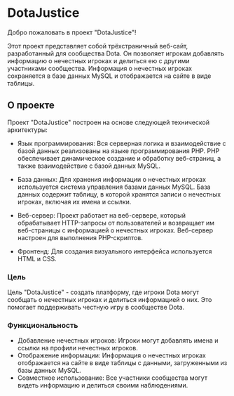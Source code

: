 # DotaJustice

Добро пожаловать в проект "DotaJustice"!

Этот проект представляет собой трёхстраничный веб-сайт, разработанный для сообщества Dota. Он позволяет игрокам добавлять информацию о нечестных игроках и делиться ею с другими участниками сообщества. Информация о нечестных игроках сохраняется в базе данных MySQL и отображается на сайте в виде таблицы.

## О проекте

Проект "DotaJustice" построен на основе следующей технической архитектуры:

- Язык программирования: Вся серверная логика и взаимодействие с базой данных реализованы на языке программирования PHP. PHP обеспечивает динамическое создание и обработку веб-страниц, а также взаимодействие с базой данных MySQL.

- База данных: Для хранения информации о нечестных игроках используется система управления базами данных MySQL. База данных содержит таблицу, в которой хранятся записи о нечестных игроках, включая их имена и ссылки.

- Веб-сервер: Проект работает на веб-сервере, который обрабатывает HTTP-запросы от пользователей и возвращает им веб-страницы с информацией о нечестных игроках. Веб-сервер настроен для выполнения PHP-скриптов.

- Фронтенд: Для создания визуального интерфейса используется HTML и CSS. 

### Цель

Цель "DotaJustice" - создать платформу, где игроки Dota могут сообщать о нечестных игроках и делиться информацией о них. Это помогает поддерживать честную игру в сообществе Dota.

### Функциональность

- Добавление нечестных игроков: Игроки могут добавлять имена и ссылки на профили нечестных игроков.
- Отображение информации: Информация о нечестных игроках отображается на сайте в виде таблицы с данными, загруженными из базы данных MySQL.
- Совместное использование: Все участники сообщества могут видеть информацию и делиться своими наблюдениями.
